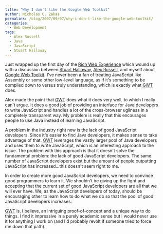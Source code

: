```yaml
---
title: "Why I don't like the Google Web Toolkit"
author: Nicholas C. Zakas
permalink: /blog/2007/09/07/why-i-don-t-like-the-google-web-toolkit/
categories:
  - Web Development
tags:
  - Alex Russell
  - Java
  - JavaScript
  - Stuart Halloway
---
```

Just wrapped up the first day of the <a title="The Rich Web Experience" rel="external" href="http://www.therichwebexperience.com">Rich Web Experience</a> which wound up with a discussion between <a title="Think Relevance" rel="external" href="http://relevancellc.com/">Stuart Halloway</a>, <a title="Continuing Intermittent Incoherency" rel="external" href="http://alex.dojotoolkit.org/">Alex Russell</a>, and myself about <a title="Google Web Toolkit" rel="external" href="http://code.google.com/webtoolkit/">Google Web Toolkit</a>. I've never been a fan of treating JavaScript like Assembly or some other low-level language, as if it's something to be compiled down to versus truly understanding, which is exactly what <acronym title="Google Web Toolkit">GWT</acronym> does.

Alex made the point that <acronym title="Google Web Toolkit">GWT</acronym> does what it does very well, to which I really can't argue. It does a good job of providing an interface for Java developers to write JavaScript and handles a lot of the cross-browser ugliness in a completely transparent way. My problem is really that this encourages people to use Java instead of learning JavaScript.

A problem in the industry right now is the lack of good JavaScript developers. Since it's easier to find Java developers, it makes sense to take advantage of that. <acronym title="Google Web Toolkit">GWT</acronym> leverages the vastly larger pool of Java developers and uses them to write JavaScript, which is an interesting approach to the issue. The problem with this approach is that it doesn't solve the fundamental problem: the lack of good JavaScript developers. The same number of JavaScript developers exist but the amount of people outputting JavaScript has increased&#8230;this doesn't seem right to me.

In order to create more good JavaScript developers, we need to convince good programmers to learn it. We shouldn't be giving up the fight and accepting that the current set of good JavaScript developers are all that we will ever have. We, as the JavaScript developers of today, should be encouraging other to learn how to do what we do so that the pool of good JavaScript developers increases.

<acronym title="Google Web Toolkit">GWT</acronym> is, I believe, an intriguing proof-of-concept and a unique way to do things. I find it impressive in a purely academic sense but I would never use it for anything I work on (and I'd probably revolt if someone tried to force me down that path).
